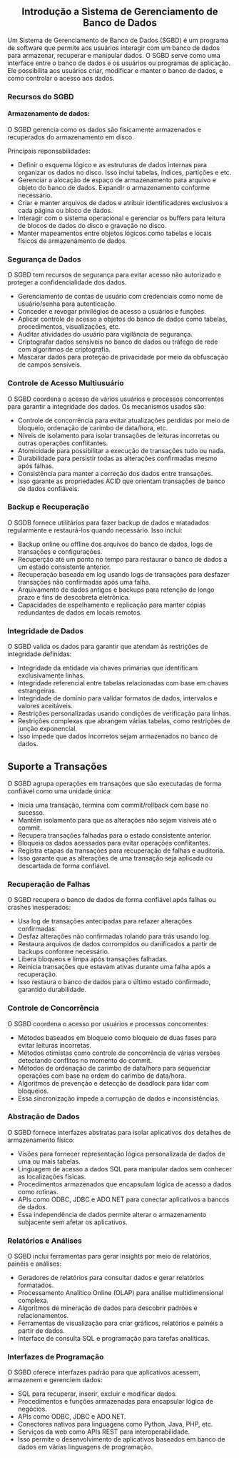 ## <center>Introdução a Sistema de Gerenciamento de Banco de Dados</center>

Um Sistema de Gerenciamento de Banco de Dados (SGBD) é um programa de software que permite aos usuários interagir com um banco de dados para armazenar, recuperar e manipular dados. O SGBD serve como uma interface entre o banco de dados e os usuários ou programas de aplicação. Ele possibilita aos usuários criar, modificar e manter o banco de dados, e como controlar o acesso aos dados.<br>

### Recursos do SGBD
#### Armazenamento de dados: 
O SGBD gerencia como os dados são fisicamente armazenados e recuperados do armazenamento em disco. <br>

 Principais reponsabilidades:<br>

- Definir o esquema lógico e as estruturas de dados internas para organizar os dados no disco. Isso inclui tabelas, índices, partições e etc.
- Gerenciar a alocação de espaço de armazenamento para arquivo e objeto do banco de dados. Expandir o armazenamento conforme necessário.
- Criar e manter arquivos de dados e atribuir identificadores exclusivos a cada página ou bloco de dados. 
- Interagir com o sistema operacional e gerenciar os buffers para leitura de blocos de dados do disco e gravação no disco.
- Manter mapeamentos entre objetos lógicos como tabelas e locais físicos de armazenamento de dados.

### Segurança de Dados 
O SGBD tem recursos de segurança para evitar acesso não autorizado e proteger a confidencialidade dos dados.

- Gerenciamento de contas de usuário com credenciais como nome de usuário/senha para autenticação.
- Conceder e revogar privilégios de acesso a usuários e funções.
- Aplicar controle de acesso a objetos do banco de dados como tabelas, procedimentos, visualizações, etc.
- Auditar atividades do usuário para vigilância de segurança.
- Criptografar dados sensíveis no banco de dados ou tráfego de rede com algoritmos de criptografia.
- Mascarar dados para proteção de privacidade por meio da obfuscação de campos sensíveis.

### Controle de Acesso Multiusuário 
O SGBD coordena o acesso de vários usuários e processos concorrentes para garantir a integridade dos dados. Os mecanismos usados são: 

- Controle de concorrência para evitar atualizações perdidas por meio de bloqueio, ordenação de carimbo de data/hora, etc.
- Níveis de isolamento para isolar transações de leituras incorretas ou outras operações conflitantes.
- Atomicidade para possibilitar a execução de transações tudo ou nada.
- Durabilidade para persistir todas as alterações confirmadas mesmo após falhas.
- Consistência para manter a correção dos dados entre transações.
- Isso garante as propriedades ACID que orientam transações de banco de dados confiáveis.

### Backup e Recuperação 
O SGDB fornece utilitários para fazer backup de dados e matadados regularmente e restaurá-los quando necessário. Isso inclui:

- Backup online ou offline dos arquivos do banco de dados, logs de transações e configurações.
- Recuperção até um ponto no tempo para restaurar o banco de dados a um estado consistente anterior.
- Recuperação baseada em log usando logs de transações para desfazer transações não confirmadas após uma falha.
- Arquivamento de dados antigos e backups para retenção de longo prazo e fins de descobreta eletrônica.
- Capacidades de espelhamento e replicação para manter cópias redundantes de dados em locais remotos.

### Integridade de Dados 
O SGBD valida os dados para garantir que atendam às restrições de integridade definidas:

- Integridade da entidade via chaves primárias que identificam exclusivamente linhas.
- Integridade referencial entre tabelas relacionadas com base em chaves estrangeiras.
- Integridade de domínio para validar formatos de dados, intervalos e valores aceitáveis.
- Restrições personalizadas usando condições de verificação para linhas.
- Restrições complexas que abrangem várias tabelas, como restrições de junção exponencial.
- Isso impede que dados incorretos sejam armazenados no banco de dados.

## Suporte a Transações 
O SGBD agrupa operações em transações que são executadas de forma confiável como uma unidade única:

- Inicia uma transação, termina com commit/rollback com base no sucesso.
- Mantém isolamento para que as alterações não sejam visíveis até o commit.
- Recupera transações falhadas para o estado consistente anterior.
- Bloqueia os dados acessados para evitar operações conflitantes.
- Registra etapas da transações para recuperação de falhas e auditoria.
- Isso garante que as alterações de uma transação seja aplicada ou descartada de forma confiável.

### Recuperação de Falhas 
O SGBD recupera o banco de dados de forma confiável após falhas ou crashes inesperados:

- Usa log de transações antecipadas para refazer alterações confirmadas.
- Desfaz alterações não confirmadas rolando para trás usando log.
- Restaura arquivos de dados corrompidos ou danificados a partir de backups conforme necessário.
- Libera bloqueos e limpa após transações falhadas.
- Reinicia transações que estavam ativas durante uma falha após a recuperação.
- Isso restaura o banco de dados para o último estado confirmado, garantido durabilidade.

### Controle de Concorrência
O SGBD coordena o acesso por usuários e processos concorrentes:

- Métodos baseados em bloqueio como bloqueio de duas fases para evitar leituras incorretas.
- Métodos otimistas como controle de concorrência de várias versões detectando conflitos no momento do commit.
- Métodos de ordenação de carimbo de data/hora para sequenciar operações com base na ordem do carimbo de data/hora.
- Algoritmos de prevenção e detecção de deadlock para lidar com bloqueios.
- Essa sincronização impede a corrupção de dados e inconsistências.

### Abstração de Dados 
O SGBD fornece interfazes abstratas para isolar aplicativos dos detalhes de armazenamento físico:

- Visões para fornecer representação lógica personalizada de dados de uma ou mais tabelas.
- Linguagem de acesso a dados SQL para manipular dados sem conhecer as localizações físicas.
- Procedimentos armazenados que encapsulam lógica de acesso a dados como rotinas.
- APIs como ODBC, JDBC e ADO.NET para conectar aplicativos a bancos de dados.
- Essa independência de dados permite alterar o armazenamento subjacente sem afetar os aplicativos.

### Relatórios e Análises 
O SGBD inclui ferramentas para gerar insights por meio de relatórios, painéis e análises:

- Geradores de relatórios para consultar dados e gerar relatórios formatados.
- Processamento Analítico Online (OLAP) para análise multidimensional complexa.
- Algoritmos de mineração de dados para descobrir padrões e relacionamentos.
- Ferramentas de visualização para criar gráficos, relatórios e painéis a partir de dados.
- Interface de consulta SQL e programação para tarefas analíticas.

### Interfazes de Programação 
O SGBD oferece interfazes padrão para que aplicativos acessem, armazenem e gerenciem dados:

- SQL para recuperar, inserir, excluir e modificar dados.
- Procedimentos e funções armazenadas para encapsular lógica de negócios.
- APIs como ODBC, JDBC e ADO.NET.
- Conectores nativos para linguagens como Python, Java, PHP, etc.
- Serviços da web como APIs REST para interoperabilidade.
- Isso permite o desenvolvimento de aplicativos baseados em banco de dados em várias linguagens de programação.


